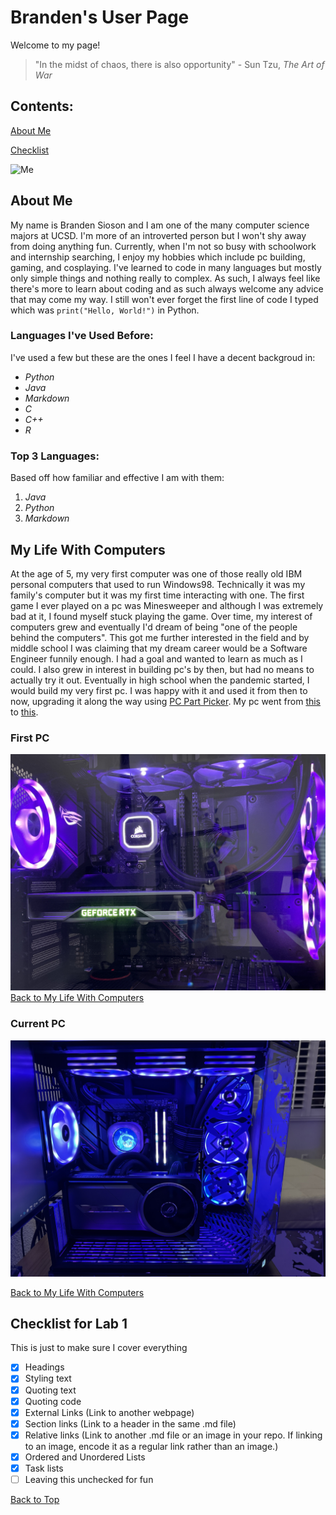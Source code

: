 # Branden's User Page

Welcome to my page!

> "In the midst of chaos, there is also opportunity" - Sun Tzu, *The Art of War*

## Contents:

[About Me](#about-me)

[Checklist](#checklist-for-lab-1)

![Me](https://cdn.discordapp.com/attachments/807459012639064094/1359453651390955623/IMG_8503.jpg?ex=67f7895f&is=67f637df&hm=9376399f35cce0accc21df53abd6807fe3aef817862c641c82f00589e48926a1&)

## About Me

My name is Branden Sioson and I am one of the many computer science majors at UCSD. I'm more of an introverted person but I won't shy away from doing anything fun. Currently, when I'm not so busy with schoolwork and internship searching, I enjoy my hobbies which include pc building, gaming, and cosplaying. I've learned to code in many languages but mostly only simple things and nothing really to complex. As such, I always feel like there's more to learn about coding and as such always welcome any advice that may come my way. I still won't ever forget the first line of code I typed which was ```print("Hello, World!")``` in Python.

### Languages I've Used Before:

I've used a few but these are the ones I feel I have a decent backgroud in:

* *Python*
* *Java*
* *Markdown*
* *C*
* *C++*
* *R*

### Top 3 Languages:

Based off how familiar and effective I am with them:

1. *Java*
2. *Python*
3. *Markdown*
   

## My Life With Computers

At the age of 5, my very first computer was one of those really old IBM personal computers that used to run Windows98. Technically it was my family's computer but it was my first time interacting with one. The first game I ever played on a pc was Minesweeper and although I was extremely bad at it, I found myself stuck playing the game. Over time, my interest of computers grew and eventually I'd dream of being "one of the people behind the computers". This got me further interested in the field and by middle school I was claiming that my dream career would be a Software Engineer funnily enough. I had a goal and wanted to learn as much as I could. I also grew in interest in building pc's by then, but had no means to actually try it out. Eventually in high school when the pandemic started, I would build my very first pc. I was happy with it and used it from then to now, upgrading it along the way using [PC Part Picker](https://pcpartpicker.com/). My pc went from [this](#first-pc) to [this](#current-pc).

### First PC 
![first pc picture](index_images/first%20pc.jpg)
[Back to My Life With Computers](#my-life-with-computers)

### Current PC
![current pc picture](index_images/current%20pc.jpg)

[Back to My Life With Computers](#my-life-with-computers)


## Checklist for Lab 1

This is just to make sure I cover everything

- [x] Headings
- [x] Styling text
- [x] Quoting text
- [x] Quoting code
- [x] External Links (Link to another webpage)
- [x] Section links (Link to a header in the same .md file)
- [x] Relative links (Link to another .md file or an image in your repo. If linking to an image, encode it as a regular link rather than an image.)
- [x] Ordered and Unordered Lists
- [x] Task lists
- [ ] Leaving this unchecked for fun

[Back to Top](#brandens-user-page)